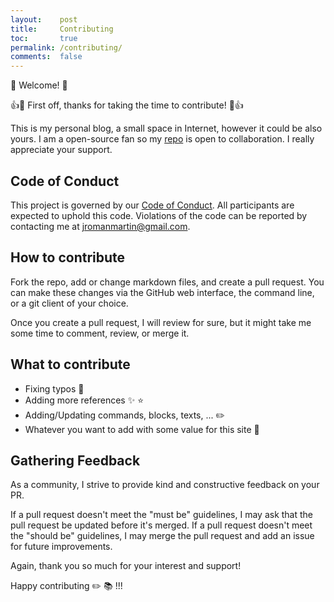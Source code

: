 ```yaml
---
layout:    post
title:     Contributing
toc:       true
permalink: /contributing/
comments:  false
---
```


:wave: Welcome! :wave:

:+1::tada: First off, thanks for taking the time to contribute! :tada::+1:

This is my personal blog, a small space in Internet, however it could be also yours. I am a open-source fan
so my [repo](https://github.com/rmarting/rmarting.github.io) is open to collaboration. I really appreciate
your support.

## Code of Conduct

This project is governed by our [Code of Conduct](/code-of-conduct/). All participants are expected to
uphold this code. Violations of the code can be reported by contacting me at
[jromanmartin@gmail.com](mailto:jromanmartin@gmail.com).

## How to contribute

Fork the repo, add or change markdown files, and create a pull request. You can make these changes
via the GitHub web interface, the command line, or a git client of your choice.

Once you create a pull request, I will review for sure, but it might take me some time to comment, review,
or merge it.

## What to contribute

* Fixing typos :bug:
* Adding more references :sparkles: :star:
* Adding/Updating commands, blocks, texts, ... :pencil2:
* Whatever you want to add with some value for this site :tada:

## Gathering Feedback

As a community, I strive to provide kind and constructive feedback on your PR.

If a pull request doesn't meet the "must be" guidelines, I may ask that the pull request be updated
before it's merged. If a pull request doesn't meet the "should be" guidelines,
I may merge the pull request and add an issue for future improvements.

Again, thank you so much for your interest and support!

Happy contributing :pencil2: :books: !!!